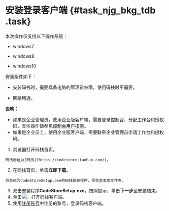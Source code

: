# 安装登录客户端 {#task_njg_bkg_tdb .task}

本次操作仅支持以下操作系统：

-   windows7

-   windows8

-   windows10


安装条件如下：

-   安装码栈时，需要具备电脑的管理员权限，使用码栈时不需要。

-   网络畅通。


**说明：** 

-   如果是企业管理员，使用企业版客户端，需要登录控制台，分配工作台和授权码，具体操作请参见[控制台用户指南](http://help.aliyun-inc.com/dochelp/docnode.htm?spm=0.0.0.0.OSdw8R&dirId=58754)。
-   如果是企业员工，使用企业版客户端，需要联系企业管理员申请工作台和授权码。

1.   浏览器打开码栈首页。 

    码栈地址为[码栈](https://codestore.taobao.com/)。

2.   在码栈首页，单击**立即下载**。 

    将名称为CodeStoreSetup.exe的码栈安装程序，保存至本地文件夹。

3.   双击安装程序**CodeStoreSetup.exe**，按照提示，单击**下一步**至安装结束。 
4.   单击![](http://static-aliyun-doc.oss-cn-hangzhou.aliyuncs.com/assets/img/2768/863_zh-CN.png)，打开码栈客户端。 
5.  使用[注册账号](cn.zh-CN/快速入门/注册账号.md#)中注册的账号，登录码栈客户端。 

